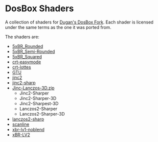 # DosBox Shaders

A collection of shaders for [Dugan's DosBox Fork](https://github.com/duganchen/dosbox/blob/master/ENHANCEMENTS.md).
Each shader is licensed under the same terms as the one it was ported from.

The shaders are:

* [5xBR\_Rounded](https://gitorious.org/bsnes/xml-shaders?p=bsnes:xml-shaders.git;a=blob;f=shaders/OpenGL/v1.0/5xBR+Rounded.shader;h=b3abe1b872ebc95f776726da7dec288a5766dff7;hb=HEAD)
* [5xBR\_Semi-Rounded](https://gitorious.org/bsnes/xml-shaders?p=bsnes:xml-shaders.git;a=blob;f=shaders/OpenGL/v1.0/5xBR+Semi-Rounded.shader;h=eaa1ea16ceeb355a9f0c785f21f14ba62c398257;hb=HEAD)
* [5xBR\_Squared](https://gitorious.org/bsnes/xml-shaders?p=bsnes:xml-shaders.git;a=blob;f=shaders/OpenGL/v1.0/5xBR+Squared.shader;h=742713e45c053c2addbfa3cdef16f318a0759756;hb=HEAD)
* [crt-easymode](https://github.com/libretro/common-shaders/blob/master/crt/shaders/crt-easymode.cg)
* [crt-lottes](https://github.com/libretro/common-shaders/blob/master/crt/shaders/crt-lottes.cg)
* [GTU](https://github.com/aliaspider/interpolation-shaders/blob/master/GTU.OpenGL.shader)
* [jinc2](https://github.com/libretro/common-shaders/blob/master/windowed/shaders/jinc2.cg)
* [jinc2-sharp](https::w//github.com/libretro/common-shaders/blob/master/windowed/shaders/jinc2-sharp.cg)
* [Jinc-Lanczos-3D.zip](http://ngemu.com/threads/links-and-guides-to-custom-shaders-for-petes-opengl2-plugin.76098/page-33#post-2431433)
	* Jinc2-Sharper
	* Jinc2-Sharper-3D
	* Jinc2-Sharpest-3D
	* Lanczos2-Sharper
	* Lanczos2-Sharper-3D
* [lanczos2-sharp](https://github.com/libretro/common-shaders/blob/master/windowed/shaders/lanczos2-sharp.cg)
* [scanline](https://github.com/libretro/common-shaders/blob/master/scanline.cg)
* [xbr-lv1-noblend](https://github.com/libretro/common-shaders/blob/master/xbr/shaders/xbr-lv1-noblend.cg)
* [xBR-LV2](http://ngemu.com/threads/links-and-guides-to-custom-shaders-for-petes-opengl2-plugin.76098/page-33#post-2430897)
